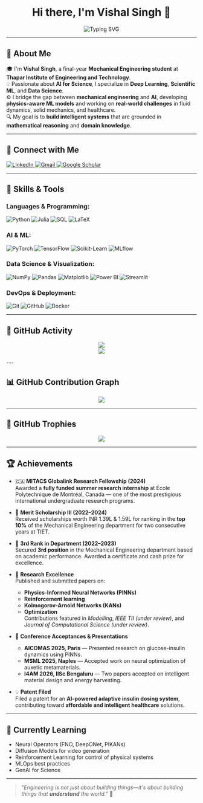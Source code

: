 <h1 align="center">Hi there, I'm Vishal Singh 👋</h1>
<p align="center">
  <img src="https://readme-typing-svg.herokuapp.com?font=Fira+Code&duration=3000&pause=1000&color=00ADB5&center=true&vCenter=true&width=435&lines=Mechanical+Engineer+%7C+AI+Enthusiast;Deep+Learning+%7C+Data+Science+%7C+ML;Solving+Engineering+Problems+with+AI" alt="Typing SVG" />
</p>

---

## 🚀 About Me

🎓 I'm **Vishal Singh**, a final-year **Mechanical Engineering student** at **Thapar Institute of Engineering and Technology**.  
💡 Passionate about **AI for Science**, I specialize in **Deep Learning**, **Scientific ML**, and **Data Science**.  
⚙️ I bridge the gap between **mechanical engineering** and **AI**, developing **physics-aware ML models** and working on **real-world challenges** in fluid dynamics, solid mechanics, and healthcare.  
🔍 My goal is to **build intelligent systems** that are grounded in **mathematical reasoning** and **domain knowledge**.

---

## 🔗 Connect with Me

<p align="left">
  <a href="https://www.linkedin.com/in/vishal-singh10/" target="_blank">
    <img alt="LinkedIn" src="https://img.shields.io/badge/LinkedIn-%230077B5.svg?style=flat&logo=linkedin&logoColor=white" />
  </a>
  <a href="mailto:vsingh10_be21@thapar.edu">
    <img alt="Gmail" src="https://img.shields.io/badge/Gmail-D14836?style=flat&logo=gmail&logoColor=white" />
  </a>
  <a href="https://scholar.google.com/citations?user=NOD9Y0UAAAAJ&hl=en" target="_blank">
    <img alt="Google Scholar" src="https://img.shields.io/badge/Google%20Scholar-4285F4?style=flat&logo=google-scholar&logoColor=white" />
  </a>
</p>

---

## 🧠 Skills & Tools

### Languages & Programming:
![Python](https://img.shields.io/badge/-Python-3776AB?style=for-the-badge&logo=python&logoColor=white)
![Julia](https://img.shields.io/badge/-Julia-9558B2?style=for-the-badge&logo=julia&logoColor=white)
![SQL](https://img.shields.io/badge/-SQL-4479A1?style=for-the-badge&logo=mysql&logoColor=white)
![LaTeX](https://img.shields.io/badge/-LaTeX-008080?style=for-the-badge&logo=latex&logoColor=white)

### AI & ML:
![PyTorch](https://img.shields.io/badge/PyTorch-%23EE4C2C.svg?style=for-the-badge&logo=PyTorch&logoColor=white)
![TensorFlow](https://img.shields.io/badge/TensorFlow-%23FF6F00.svg?style=for-the-badge&logo=TensorFlow&logoColor=white)
![Scikit-Learn](https://img.shields.io/badge/scikit--learn-F7931E?style=for-the-badge&logo=scikit-learn&logoColor=white)
![MLflow](https://img.shields.io/badge/MLflow-0194E2?style=for-the-badge&logo=mlflow&logoColor=white)

### Data Science & Visualization:
![NumPy](https://img.shields.io/badge/Numpy-013243?style=for-the-badge&logo=numpy&logoColor=white)
![Pandas](https://img.shields.io/badge/Pandas-150458?style=for-the-badge&logo=pandas&logoColor=white)
![Matplotlib](https://img.shields.io/badge/Matplotlib-ffffff?style=for-the-badge&logo=matplotlib&logoColor=black)
![Power BI](https://img.shields.io/badge/Power%20BI-F2C811?style=for-the-badge&logo=powerbi&logoColor=black)
![Streamlit](https://img.shields.io/badge/Streamlit-FF4B4B?style=for-the-badge&logo=streamlit&logoColor=white)

### DevOps & Deployment:
![Git](https://img.shields.io/badge/-Git-F05033?style=for-the-badge&logo=git&logoColor=white)
![GitHub](https://img.shields.io/badge/-GitHub-181717?style=for-the-badge&logo=github&logoColor=white)
![Docker](https://img.shields.io/badge/-Docker-2496ED?style=for-the-badge&logo=docker&logoColor=white)

---

## 📌 GitHub Activity
<p align="center">
  <img src="https://github-readme-streak-stats.herokuapp.com?user=vsingh10&theme=algolia&hide_border=true" />
  <br>
  <img src="https://github-readme-stats.vercel.app/api/top-langs/?username=vsingh10&layout=compact&theme=algolia&hide_border=true" />
</p>
---

## 📊 GitHub Contribution Graph

<p align="center">
  <img src="https://github-profile-summary-cards.vercel.app/api/cards/profile-details?username=vsingh10&theme=tokyonight" />
</p>

---
## 🏅 GitHub Trophies

<p align="center">
  <img src="https://github-profile-trophy.vercel.app/?username=vsingh10&theme=tokyonight&column=7&margin-w=10&margin-h=15" />
</p>

---

## 🏆 Achievements

- 🇨🇦 **MITACS Globalink Research Fellowship (2024)**  
  Awarded a **fully funded summer research internship** at École Polytechnique de Montréal, Canada — one of the most prestigious international undergraduate research programs.

- 🥇 **Merit Scholarship III (2022–2024)**  
  Received scholarships worth INR 1.39L & 1.59L for ranking in the **top 10%** of the Mechanical Engineering department for two consecutive years at TIET.

- 🥉 **3rd Rank in Department (2022–2023)**  
  Secured **3rd position** in the Mechanical Engineering department based on academic performance. Awarded a certificate and cash prize for excellence.

- 🧪 **Research Excellence**  
  Published and submitted papers on:  
  - **Physics-Informed Neural Networks (PINNs)**  
  - **Reinforcement learning**  
  - **Kolmogorov-Arnold Networks (KANs)**  
  - **Optimization**  
  Contributions featured in *Modelling*, *IEEE TII (under review)*, and *Journal of Computational Science (under review)*.

- 🎤 **Conference Acceptances & Presentations**  
  - **AICOMAS 2025, Paris** — Presented research on glucose-insulin dynamics using PINNs.  
  - **MSML 2025, Naples** — Accepted work on neural optimization of auxetic metamaterials.  
  - **I4AM 2026, IISc Bengaluru** — Two papers accepted on intelligent material design and energy harvesting.

- 💡 **Patent Filed**  
  Filed a patent for an **AI-powered adaptive insulin dosing system**, contributing toward **affordable and intelligent healthcare** solutions.

---

## 🌱 Currently Learning

- Neural Operators (FNO, DeepONet, PIKANs)
- Diffusion Models for video generation
- Reinforcement Learning for control of physical systems
- MLOps best practices
- GenAI for Science

---

> _"Engineering is not just about building things—it's about building things that **understand** the world."_ 🚀
